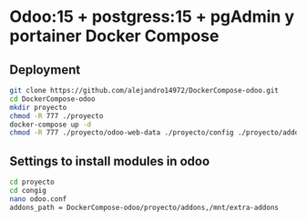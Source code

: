 # Odoo:15 + postgress:15 + pgAdmin y portainer Docker Compose

## Deployment
```bash
git clone https://github.com/alejandro14972/DockerCompose-odoo.git
cd DockerCompose-odoo
mkdir proyecto
chmod -R 777 ./proyecto
docker-compose up -d
chmod -R 777 ./proyecto/odoo-web-data ./proyecto/config ./proyecto/addons ./proyecto/odoo-db-data ./proyecto/portainer_data
```
## Settings to install modules in odoo
```bash
cd proyecto
cd congig
nano odoo.conf
addons_path = DockerCompose-odoo/proyecto/addons,/mnt/extra-addons
```
